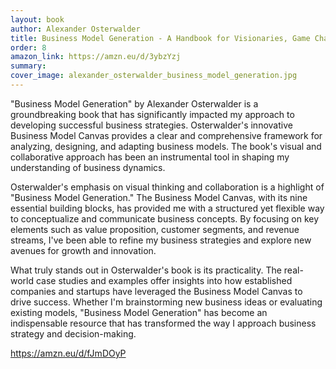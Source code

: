 ```yaml
---
layout: book
author: Alexander Osterwalder
title: Business Model Generation - A Handbook for Visionaries, Game Changers, and Challengers
order: 8
amazon_link: https://amzn.eu/d/3ybzYzj
summary: 
cover_image: alexander_osterwalder_business_model_generation.jpg
---
```


"Business Model Generation" by Alexander Osterwalder is a groundbreaking book that has significantly impacted my approach to developing successful business strategies. Osterwalder's innovative Business Model Canvas provides a clear and comprehensive framework for analyzing, designing, and adapting business models. The book's visual and collaborative approach has been an instrumental tool in shaping my understanding of business dynamics.

Osterwalder's emphasis on visual thinking and collaboration is a highlight of "Business Model Generation." The Business Model Canvas, with its nine essential building blocks, has provided me with a structured yet flexible way to conceptualize and communicate business concepts. By focusing on key elements such as value proposition, customer segments, and revenue streams, I've been able to refine my business strategies and explore new avenues for growth and innovation.

What truly stands out in Osterwalder's book is its practicality. The real-world case studies and examples offer insights into how established companies and startups have leveraged the Business Model Canvas to drive success. Whether I'm brainstorming new business ideas or evaluating existing models, "Business Model Generation" has become an indispensable resource that has transformed the way I approach business strategy and decision-making.

https://amzn.eu/d/fJmDOyP


